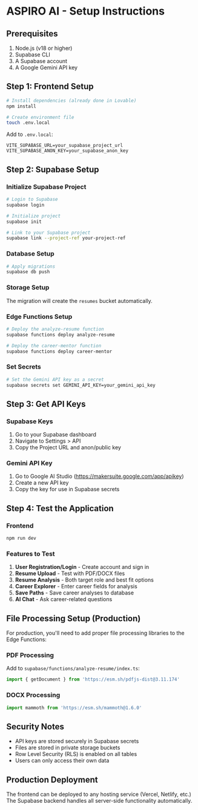 
# ASPIRO AI - Setup Instructions

## Prerequisites
1. Node.js (v18 or higher)
2. Supabase CLI
3. A Supabase account
4. A Google Gemini API key

## Step 1: Frontend Setup
```bash
# Install dependencies (already done in Lovable)
npm install

# Create environment file
touch .env.local
```

Add to `.env.local`:
```
VITE_SUPABASE_URL=your_supabase_project_url
VITE_SUPABASE_ANON_KEY=your_supabase_anon_key
```

## Step 2: Supabase Setup

### Initialize Supabase Project
```bash
# Login to Supabase
supabase login

# Initialize project
supabase init

# Link to your Supabase project
supabase link --project-ref your-project-ref
```

### Database Setup
```bash
# Apply migrations
supabase db push
```

### Storage Setup
The migration will create the `resumes` bucket automatically.

### Edge Functions Setup
```bash
# Deploy the analyze-resume function
supabase functions deploy analyze-resume

# Deploy the career-mentor function
supabase functions deploy career-mentor
```

### Set Secrets
```bash
# Set the Gemini API key as a secret
supabase secrets set GEMINI_API_KEY=your_gemini_api_key
```

## Step 3: Get API Keys

### Supabase Keys
1. Go to your Supabase dashboard
2. Navigate to Settings > API
3. Copy the Project URL and anon/public key

### Gemini API Key
1. Go to Google AI Studio (https://makersuite.google.com/app/apikey)
2. Create a new API key
3. Copy the key for use in Supabase secrets

## Step 4: Test the Application

### Frontend
```bash
npm run dev
```

### Features to Test
1. **User Registration/Login** - Create account and sign in
2. **Resume Upload** - Test with PDF/DOCX files
3. **Resume Analysis** - Both target role and best fit options
4. **Career Explorer** - Enter career fields for analysis
5. **Save Paths** - Save career analyses to database
6. **AI Chat** - Ask career-related questions

## File Processing Setup (Production)

For production, you'll need to add proper file processing libraries to the Edge Functions:

### PDF Processing
Add to `supabase/functions/analyze-resume/index.ts`:
```typescript
import { getDocument } from 'https://esm.sh/pdfjs-dist@3.11.174'
```

### DOCX Processing
```typescript
import mammoth from 'https://esm.sh/mammoth@1.6.0'
```

## Security Notes
- API keys are stored securely in Supabase secrets
- Files are stored in private storage buckets
- Row Level Security (RLS) is enabled on all tables
- Users can only access their own data

## Production Deployment
The frontend can be deployed to any hosting service (Vercel, Netlify, etc.)
The Supabase backend handles all server-side functionality automatically.
